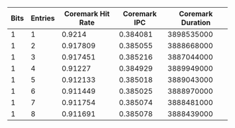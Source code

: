 
| Bits | Entries | Coremark Hit Rate | Coremark IPC | Coremark Duration |
| ---- | ---- | ----------------- | ------------ | ----------------- |
| 1 | 1 | 0.9214 | 0.384081 | 3898535000 |
| 1 | 2 | 0.917809 | 0.385055 | 3888668000 |
| 1 | 3 | 0.917451 | 0.385216 | 3887044000 |
| 1 | 4 | 0.91227 | 0.384929 | 3889949000 |
| 1 | 5 | 0.912133 | 0.385018 | 3889043000 |
| 1 | 6 | 0.911449 | 0.385025 | 3888970000 |
| 1 | 7 | 0.911754 | 0.385074 | 3888481000 |
| 1 | 8 | 0.911691 | 0.385078 | 3888439000 |
